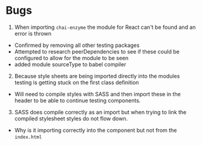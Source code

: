 # Bugs

1. When importing `chai-enzyme` the module for React can't be found and an error is thrown
  - Confirmed by removing all other testing packages
  - Attempted to research peerDependencies to see if these could be configured to allow for the module to be seen
  - added module sourceType to babel compiler

2. Because style sheets are being imported directly into the modules testing is getting stuck on the first class definition
  - Will need to compile styles with SASS and then import these in the header to be able to continue testing components.

3. SASS does compile correctly as an import but when trying to link the compiled stylesheet styles do not flow down.
  - Why is it importing correctly into the component but not from the `index.html`
